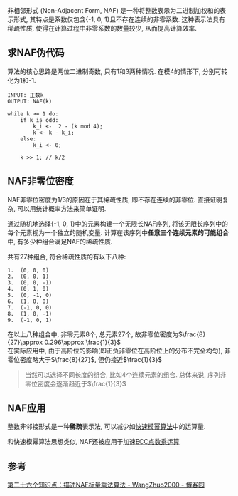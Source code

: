 
  
非相邻形式 (Non-Adjacent Form, NAF) 是一种将整数表示为二进制加权和的表示形式, 其特点是系数仅包含{-1, 0, 1}且不存在连续的非零系数. 这种表示法具有稀疏性质, 使得在计算过程中非零系数的数量较少, 从而提高计算效率. 

## 求NAF伪代码

算法的核心思路是两位二进制奇数, 只有1和3两种情况. 在模4的情形下, 分别可转化为1和-1.

```
INPUT: 正数k
OUTPUT: NAF(k)

while k >= 1 do:
	if k is odd:
		k_i <-  2 - (k mod 4);
		k <- k - k_i;
	else:
		k_i <- 0;
	
	k >> 1; // k/2
```

## NAF非零位密度

NAF非零位密度为1/3的原因在于其稀疏性质, 即不存在连续的非零位. 
直接证明复杂, 可以用统计概率方法来简单证明.

通过随机地选择{-1, 0, 1}中的元素构建一个无限长NAF序列, 将该无限长序列中的每个元素视为一个独立的随机变量. 计算在该序列中**任意三个连续元素的可能组合**中, 有多少种组合满足NAF的稀疏性质.

共有27种组合, 符合稀疏性质的有以下八种:
```
1.  (0, 0, 0)
2.  (0, 0, 1)
3.  (0, 0, -1)
4.  (0, 1, 0)
5.  (0, -1, 0)
6.  (1, 0, 0)
7.  (-1, 0, 0)
8.  (1, 0, -1)
9.  (-1, 0, 1)
```

在以上八种组合中, 非零元素8个, 总元素27个, 故非零位密度为$\frac{8}{27}\approx 0.296\approx \frac{1}{3}$  
在实际应用中, 由于高阶位的影响(即正负非零位在高阶位上的分布不完全均匀), 非零位密度略大于$\frac{8}{27}$, 但仍接近$\frac{1}{3}$

> 当然可以选择不同长度的组合, 比如4个连续元素的组合. 总体来说, 序列非零位密度会逐渐趋近于$\frac{1}{3}$


## NAF应用

整数非邻接形式是一种**稀疏**表示法, 可以减少如[快速模幂算法](快速模幂算法.md)中的运算量. 

和快速模幂算法思想类似, NAF还被应用于加速[ECC点数乘运算](../../密码学/公钥密码/ECC/算法加速.md)

## 参考

[第二十六个知识点：描述NAF标量乘法算法 - WangZhuo2000 - 博客园](https://www.cnblogs.com/zhuowangy2k/p/12245558.html)